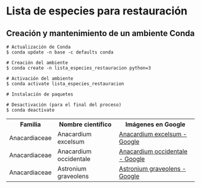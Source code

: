 # Lista de especies para restauración

## Creación y mantenimiento de un ambiente Conda
```shell
# Actualización de Conda
$ conda update -n base -c defaults conda

# Creación del ambiente
$ conda create -n lista_especies_restauracion python=3

# Activación del ambiente
$ conda activate lista_especies_restauracion

# Instalación de paquetes

# Desactivación (para el final del proceso)
$ conda deactivate
```


<table>
  <tr><th>Familia</th><th>Nombre científico</th><th>Imágenes en Google</th></tr>
  <tr><td>Anacardiaceae</td><td>Anacardium excelsum</td><td> <a href="https://www.google.com/search?tbm=isch&q=Anacardium+excelsum">Anacardium excelsum - Google</a></td></tr>
  <tr><td>Anacardiaceae</td><td>Anacardium occidentale</td><td> <a href="https://www.google.com/search?tbm=isch&q=Anacardium+occidentale">Anacardium occidentale - Google</a></td></tr>
    <tr><td>Anacardiaceae</td><td>Astronium graveolens</td><td> <a href="https://www.google.com/search?tbm=isch&q=Astronium graveolens">Astronium graveolens - Google</a></td></tr>
</table>
